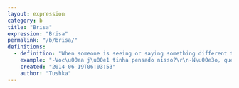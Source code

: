 ```yaml
---
layout: expression
category: b
title: "Brisa"
expression: "Brisa"
permalink: "/b/brisa/"
definitions:
  - definition: "When someone is seeing or saying something different than other people see it. When you're deeply thinking of something.\n\nIt can also be the effect of momentary bewilderment caused by a lapse of attention or, in some cases, the use of narcotics. \n\nYou can also say that the person is \"traveling\". \"Ele est\u00e1 [viajando]\""
    example: "-Voc\u00ea j\u00e1 tinha pensado nisso?\r\n-N\u00e3o, que brisa!!"
    created: "2014-06-19T06:03:53"
    author: "Tushka"
---
```

